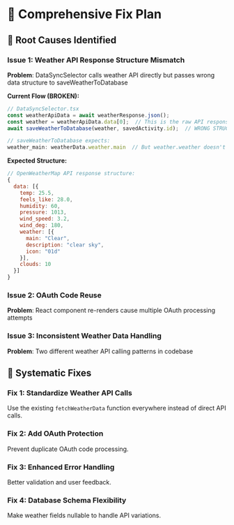 # 🔧 Comprehensive Fix Plan

## 🎯 **Root Causes Identified**

### **Issue 1: Weather API Response Structure Mismatch**
**Problem**: DataSyncSelector calls weather API directly but passes wrong data structure to saveWeatherToDatabase

**Current Flow (BROKEN):**
```javascript
// DataSyncSelector.tsx
const weatherApiData = await weatherResponse.json();
const weather = weatherApiData.data[0];  // This is the raw API response
await saveWeatherToDatabase(weather, savedActivity.id);  // WRONG STRUCTURE

// saveWeatherToDatabase expects:
weather_main: weatherData.weather.main  // But weather.weather doesn't exist!
```

**Expected Structure:**
```javascript
// OpenWeatherMap API response structure:
{
  data: [{
    temp: 25.5,
    feels_like: 28.0,
    humidity: 60,
    pressure: 1013,
    wind_speed: 3.2,
    wind_deg: 180,
    weather: [{
      main: "Clear",
      description: "clear sky", 
      icon: "01d"
    }],
    clouds: 10
  }]
}
```

### **Issue 2: OAuth Code Reuse**
**Problem**: React component re-renders cause multiple OAuth processing attempts

### **Issue 3: Inconsistent Weather Data Handling**
**Problem**: Two different weather API calling patterns in codebase

## 🚀 **Systematic Fixes**

### **Fix 1: Standardize Weather API Calls**
Use the existing `fetchWeatherData` function everywhere instead of direct API calls.

### **Fix 2: Add OAuth Protection**
Prevent duplicate OAuth code processing.

### **Fix 3: Enhanced Error Handling**
Better validation and user feedback.

### **Fix 4: Database Schema Flexibility**
Make weather fields nullable to handle API variations.
